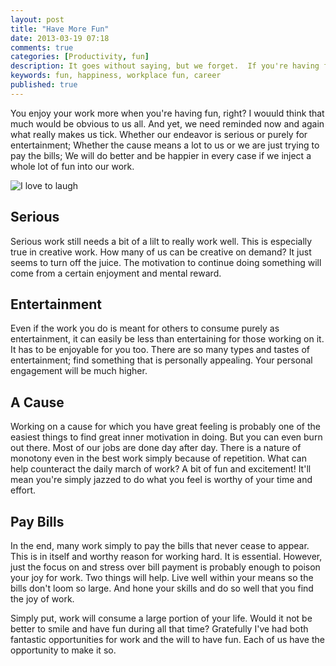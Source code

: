 ```yaml
---
layout: post
title: "Have More Fun"
date: 2013-03-19 07:18
comments: true
categories: [Productivity, fun]
description: It goes without saying, but we forget.  If you're having fun, you'll like what you're doing.
keywords: fun, happiness, workplace fun, career
published: true
---
```


You enjoy your work more when you're having fun, right?  I wouuld think that much would be obvious to us all.  And yet, we need reminded now and again what really makes us tick.  Whether our endeavor is serious or purely for entertainment;  Whether the cause means a lot to us or we are just trying to pay the bills;  We will do better and be happier in every case if we inject a whole lot of fun into our work.

![I love to laugh](http://i.imgur.com/YdZuWS2.jpg)

<!--more-->

## Serious

Serious work still needs a bit of a lilt to really work well.  This is especially true in creative work.  How many of us can be creative on demand?  It just seems to turn off the juice.  The motivation to continue doing something will come from a certain enjoyment and mental reward.

## Entertainment

Even if the work you do is meant for others to consume purely as entertainment, it can easily be less than entertaining for those working on it.  It has to be enjoyable for you too.  There are so many types and tastes of entertainment; find something that is personally appealing.  Your personal engagement will be much higher.

## A Cause

Working on a cause for which you have great feeling is probably one of the easiest things to find great inner motivation in doing.  But you can even burn out there.  Most of our jobs are done day after day.  There is a nature of monotony even in the best work simply because of repetition.  What can help counteract the daily march of work?  A bit of fun and excitement!  It'll mean you're simply jazzed to do what you feel is worthy of your time and effort.

## Pay Bills

In the end, many work simply to pay the bills that never cease to appear.  This is in itself and worthy reason for working hard.  It is essential.  However, just the focus on and stress over bill payment is probably enough to poison your joy for work.  Two things will help.  Live well within your means so the bills don't loom so large.  And hone your skills and do so well that you find the joy of work.

Simply put, work will consume a large portion of your life.  Would it not be better to smile and have fun during all that time?  Gratefully I've had both fantastic opportunities for work and the will to have fun.  Each of us have the opportunity to make it so.
